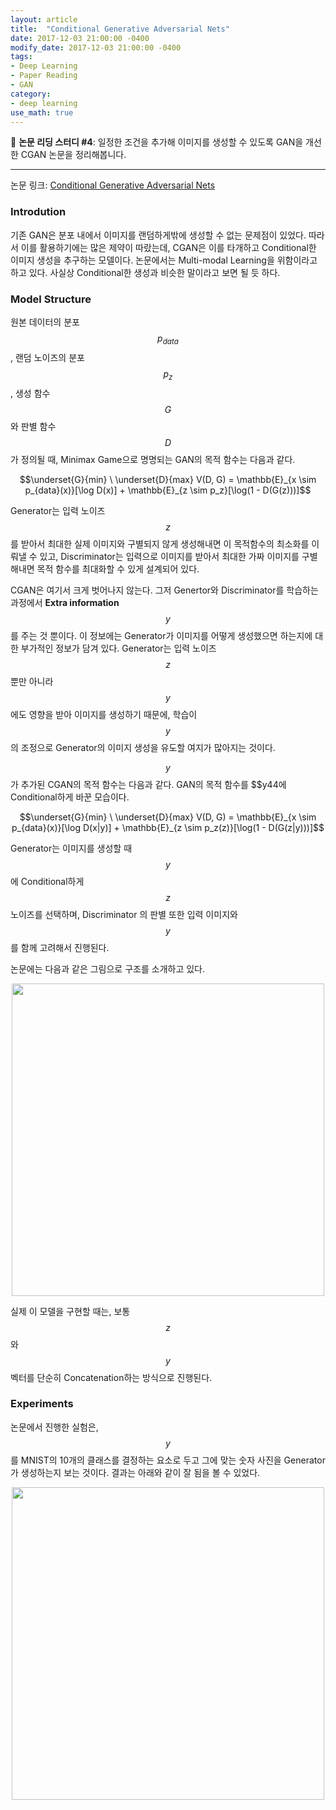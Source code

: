 ```yaml
---
layout: article
title:  "Conditional Generative Adversarial Nets"
date: 2017-12-03 21:00:00 -0400
modify_date: 2017-12-03 21:00:00 -0400
tags:
- Deep Learning
- Paper Reading
- GAN
category: 
- deep learning
use_math: true
---
```

:memo: __논문 리딩 스터디 #4__: 일정한 조건을 추가해 이미지를 생성할 수 있도록 GAN을 개선한 CGAN 논문을 정리해봅니다.

<!--more-->
-----
논문 링크: [Conditional Generative Adversarial Nets](https://arxiv.org/pdf/1411.1784.pdf)

### Introdution
기존 GAN은 분포 내에서 이미지를 랜덤하게밖에 생성할 수 없는 문제점이 있었다. 따라서 이를 활용하기에는 많은 제약이 따랐는데, CGAN은 이를 타개하고 Conditional한 이미지 생성을 추구하는 모델이다. 논문에서는 Multi-modal Learning을 위함이라고 하고 있다. 사실상 Conditional한 생성과 비슷한 말이라고 보면 될 듯 하다.

### Model Structure
원본 데이터의 분포 $$p_{data}$$, 랜덤 노이즈의 분포 $$p_z$$, 생성 함수 $$G$$ 와 판별 함수 $$D$$가 정의될 때, Minimax Game으로 명명되는 GAN의 목적 함수는 다음과 같다.

$$\underset{G}{min} \ \underset{D}{max} V(D, G) = \mathbb{E}_{x \sim p_{data}(x)}[\log D(x)] + \mathbb{E}_{z \sim p_z}[\log(1 - D(G(z)))]$$

Generator는 입력 노이즈 $$z$$를 받아서 최대한 실제 이미지와 구별되지 않게 생성해내면 이 목적함수의 최소화를 이뤄낼 수 있고, Discriminator는 입력으로 이미지를 받아서 최대한 가짜 이미지를 구별해내면 목적 함수를 최대화할 수 있게 설계되어 있다.

CGAN은 여기서 크게 벗어나지 않는다. 그저 Genertor와 Discriminator를 학습하는 과정에서 __Extra information__ $$y$$를 주는 것 뿐이다. 이 정보에는 Generator가 이미지를 어떻게 생성했으면 하는지에 대한 부가적인 정보가 담겨 있다. Generator는 입력 노이즈 $$z$$ 뿐만 아니라 $$y$$ 에도 영향을 받아 이미지를 생성하기 때문에, 학습이$$y$$의 조정으로 Generator의 이미지 생성을 유도할 여지가 많아지는 것이다.

$$y$$가 추가된 CGAN의 목적 함수는 다음과 같다. GAN의 목적 함수를 $$y44에 Conditional하게 바꾼 모습이다.

$$\underset{G}{min} \ \underset{D}{max} V(D, G) = \mathbb{E}_{x \sim p_{data}(x)}[\log D(x|y)] + \mathbb{E}_{z \sim p_z(z)}[\log(1 - D(G(z|y)))]$$

Generator는 이미지를 생성할 때 $$y$$에 Conditional하게 $$z$$ 노이즈를 선택하며, Discriminator 의 판별 또한 입력 이미지와 $$y$$를 함께 고려해서 진행된다.

논문에는 다음과 같은 그림으로 구조를 소개하고 있다.

<p align="center"><image width="500" src="/assets/posts/images/CGAN/figure1.PNG"/></p>

실제 이 모델을 구현할 때는, 보통 $$z$$와 $$y$$  벡터를 단순히 Concatenation하는 방식으로 진행된다.

### Experiments

논문에서 진행한 실험은, $$y$$를 MNIST의 10개의 클래스를 결정하는 요소로 두고 그에 맞는 숫자 사진을 Generator가 생성하는지 보는 것이다. 결과는 아래와 같이 잘 됨을 볼 수 있었다.

<p align="center"><image width="500" src="/assets/posts/images/CGAN/figure2.PNG"/></p>

